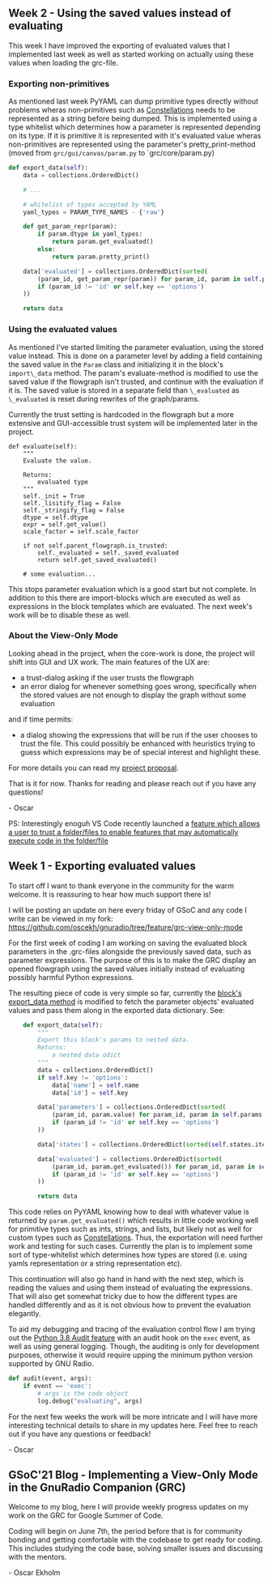 ## Week 2 - Using the saved values instead of evaluating
This week I have improved the exporting of evaluated values that I implemented last week as well as started working on actually using these values when loading the grc-file.

### Exporting non-primitives
As mentioned last week PyYAML can dump primitive types directly without problems wheras non-primitives such as [Constellations](https://wiki.gnuradio.org/index.php/Constellation_Object) needs to be represented as a string before being dumped. This is implemented using a type whitelist which determines how a parameter is represented depending on its type. If it is primitive it is
represented with it's evaluated value wheras non-primitives are represented using the parameter's pretty\_print-method (moved from `grc/gui/canvas/param.py` to `grc/core/param.py)

```Python
def export_data(self):
    data = collections.OrderedDict()

    # ...

    # whitelist of types accepted by YAML
    yaml_types = PARAM_TYPE_NAMES - {'raw'}

    def get_param_repr(param):
        if param.dtype in yaml_types:
            return param.get_evaluated()
        else:
            return param.pretty_print()

    data['evaluated'] = collections.OrderedDict(sorted(
        (param_id, get_param_repr(param)) for param_id, param in self.params.items()
        if (param_id != 'id' or self.key == 'options')
    ))

    return data
```

### Using the evaluated values
As mentioned I've started limiting the parameter evaluation, using the stored value instead. This is done on a parameter level by adding a field containing the saved value in the `Param` class and initializing it in the block's `import\_data` method. The param's evaluate-method is modified to use the saved value if the flowgraph isn't trusted, and continue with the evaluation if it is. The saved value is stored in a separate field than `\_evaluated` as `\_evaluated` is reset during rewrites of the graph/params.

Currently the trust setting is hardcoded in the flowgraph but a more extensive and GUI-accessible trust system will be implemented later in the project.

```
def evaluate(self):
    """
    Evaluate the value.

    Returns:
        evaluated type
    """
    self._init = True
    self._lisitify_flag = False
    self._stringify_flag = False
    dtype = self.dtype
    expr = self.get_value()
    scale_factor = self.scale_factor

    if not self.parent_flowgraph.is_trusted:
        self._evaluated = self._saved_evaluated
        return self.get_saved_evaluated()

    # some evaluation...
```

This stops parameter evaluation which is a good start but not complete. In addition to this there are import-blocks which are executed as well as expressions in the block templates which are evaluated. The next week's work will be to disable these as well.

### About the View-Only Mode
Looking ahead in the project, when the core-work is done, the project will shift into GUI and UX work. The main features of the UX are:
- a trust-dialog asking if the user trusts the flowgraph
- an error dialog for whenever something goes wrong, specifically when the stored values are not enough to display the graph without some evaluation

and if time permits:
- a dialog showing the expressions that will be run if the user chooses to trust the file. This could possibly be enhanced with heuristics trying to guess which expressions may be of special interest and highlight these.

For more details you can read my [project proposal](https://docs.google.com/document/d/1dL6PziJSopcY3O7gJ6CXiedTSdbhrHVFhR-UJRTmsng).

That is it for now. Thanks for reading and please reach out if you have any questions!

\- Oscar

PS: Interestingly enoguh VS Code recently launched a [feature which allows a user to trust a folder/files to enable features that may automatically execute code in the folder/file](https://code.visualstudio.com/updates/v1_57#_workspace-trust)

## Week 1 - Exporting evaluated values
To start off I want to thank everyone in the community for the warm welcome. It is reassuring to hear how much support there is!

I will be posting an update on here every friday of GSoC and any code I write can be viewed in my fork:
https://github.com/oscekh/gnuradio/tree/feature/grc-view-only-mode

For the first week of coding I am working on saving the evaluated block parameters in the .grc-files alongside the previously saved data, such as parameter expressions. The purpose of this is to make the GRC display an opened flowgraph using the saved values initially instead of evaluating possibly harmful Python expressions.

The resulting piece of code is very simple so far, currently the [block's export_data method](https://github.com/oscekh/gnuradio/blob/feature/grc-view-only-mode/grc/core/blocks/block.py#L634) is modified to fetch the parameter objects' evaluated values and pass them along in the exported data dictionary. See:

```Python
    def export_data(self):
        """
        Export this block's params to nested data.
        Returns:
            a nested data odict
        """
        data = collections.OrderedDict()
        if self.key != 'options':
            data['name'] = self.name
            data['id'] = self.key

        data['parameters'] = collections.OrderedDict(sorted(
            (param_id, param.value) for param_id, param in self.params.items()
            if (param_id != 'id' or self.key == 'options')
        ))

        data['states'] = collections.OrderedDict(sorted(self.states.items()))

        data['evaluated'] = collections.OrderedDict(sorted(
            (param_id, param.get_evaluated()) for param_id, param in self.params.items()
            if (param_id != 'id' or self.key == 'options')
        ))

        return data
```

This code relies on PyYAML knowing how to deal with whatever value is returned by `param.get_evaluated()` which results in little code working well for primitive types such as ints, strings, and lists, but likely not as well for custom types such as [Constellations](https://wiki.gnuradio.org/index.php/Constellation_Object). Thus, the exportation will need further work and testing for such
cases. Currently the plan is to implement some sort of type-whitelist which determines how types are stored (i.e. using yamls representation or a string representation etc).

This continuation will also go hand in hand with the next step, which is reading the values and using them instead of evaluating the expressions. That will also get somewhat tricky due to how the different types are handled differently and as it is not obvious how to prevent the evaluation elegantly.

To aid my debugging and tracing of the evaluation control flow I am trying out the [Python 3.8 Audit feature](https://www.python.org/dev/peps/pep-0578/) with an audit hook on the `exec` event, as well as using general logging. Though, the auditing is only for development purposes, otherwise it would require upping the minimum python version supported by GNU Radio.

```Python
def audit(event, args):
    if event == 'exec':
        # args is the code object
        log.debug("evaluating", args)
```


For the next few weeks the work will be more intricate and I will have more interesting technical details to share in my updates here. Feel free to reach out if you have any questions or feedback!

\- Oscar



## GSoC'21 Blog - Implementing a View-Only Mode in the GnuRadio Companion (GRC)

Welcome to my blog, here I will provide weekly progress updates on my work on the GRC for Google Summer of Code.

Coding will begin on June 7th, the period before that is for community bonding and getting comfortable with the codebase to get ready for coding. This includes studying the code base, solving smaller issues and discussing with the mentors.

\- Oscar Ekholm

